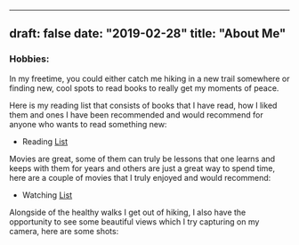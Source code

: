 
---
draft: false
date: "2019-02-28"
title: "About Me"
---
### Hobbies: 

In my freetime, you could either catch me hiking in a new trail somewhere or finding new, cool spots to read books to really get my moments of peace. 

Here is my reading list that consists of books that I have read, how I liked them and ones I have been recommended and would recommend for anyone who wants to read something new: 
- Reading [List](https://nishthasharma.notion.site/Reading-List-b8879defe4f14eb1bec1f870705b6946)

Movies are great, some of them can truly be lessons that one learns and keeps with them for years and others are just a great way to spend time, here are a couple of movies that I truly enjoyed and would recommend:
- Watching [List](https://www.notion.so/nishthasharma/Watchlist-18eaa14544f54f5c8ae1cc0ea55d1ed4?pvs=4)

Alongside of the healthy walks I get out of hiking, I also have the opportunity to see some beautiful views which I try capturing on my camera, here are some shots: 

